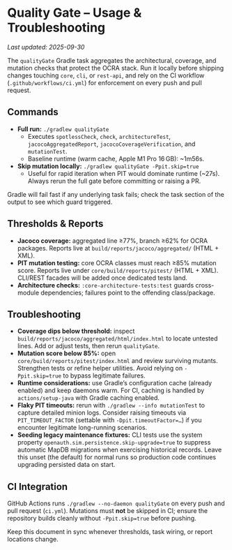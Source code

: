 # Quality Gate – Usage & Troubleshooting

_Last updated: 2025-09-30_

The `qualityGate` Gradle task aggregates the architectural, coverage, and mutation checks that protect the OCRA stack. Run it locally before shipping changes touching `core`, `cli`, or `rest-api`, and rely on the CI workflow (`.github/workflows/ci.yml`) for enforcement on every push and pull request.

## Commands
- **Full run:** `./gradlew qualityGate`
  - Executes `spotlessCheck`, `check`, `architectureTest`, `jacocoAggregatedReport`, `jacocoCoverageVerification`, and `mutationTest`.
  - Baseline runtime (warm cache, Apple M1 Pro 16 GB): ~1m56s.
- **Skip mutation locally:** `./gradlew qualityGate -Ppit.skip=true`
  - Useful for rapid iteration when PIT would dominate runtime (~27s). Always rerun the full gate before committing or raising a PR.

Gradle will fail fast if any underlying task fails; check the task section of the output to see which guard triggered.

## Thresholds & Reports
- **Jacoco coverage:** aggregated line ≥77%, branch ≥62% for OCRA packages. Reports live at `build/reports/jacoco/aggregated/` (HTML + XML).
- **PIT mutation testing:** core OCRA classes must reach ≥85% mutation score. Reports live under `core/build/reports/pitest/` (HTML + XML). CLI/REST facades will be added once dedicated tests land.
- **Architecture checks:** `:core-architecture-tests:test` guards cross-module dependencies; failures point to the offending class/package.

## Troubleshooting
- **Coverage dips below threshold:** inspect `build/reports/jacoco/aggregated/html/index.html` to locate untested lines. Add or adjust tests, then rerun `qualityGate`.
- **Mutation score below 85%:** open `core/build/reports/pitest/index.html` and review surviving mutants. Strengthen tests or refine helper utilities. Avoid relying on `-Ppit.skip=true` to bypass legitimate failures.
- **Runtime considerations:** use Gradle’s configuration cache (already enabled) and keep daemons warm. For CI, caching is handled by `actions/setup-java` with Gradle caching enabled.
- **Flaky PIT timeouts:** rerun with `./gradlew --info mutationTest` to capture detailed minion logs. Consider raising timeouts via `PIT_TIMEOUT_FACTOR` (settable with `-Dpit.timeoutFactor=…`) if you encounter legitimate long-running scenarios.
- **Seeding legacy maintenance fixtures:** CLI tests use the system property `openauth.sim.persistence.skip-upgrade=true` to suppress automatic MapDB migrations when exercising historical records. Leave this unset (the default) for normal runs so production code continues upgrading persisted data on start.

## CI Integration
GitHub Actions runs `./gradlew --no-daemon qualityGate` on every push and pull request (`ci.yml`). Mutations must **not** be skipped in CI; ensure the repository builds cleanly without `-Ppit.skip=true` before pushing.

Keep this document in sync whenever thresholds, task wiring, or report locations change.
